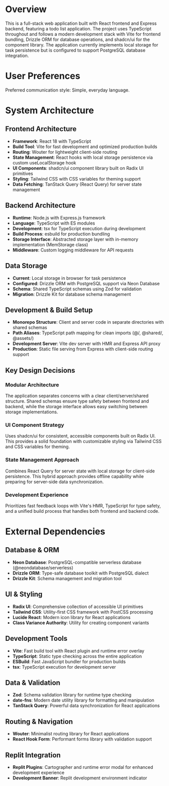 # Overview

This is a full-stack web application built with React frontend and Express backend, featuring a todo list application. The project uses TypeScript throughout and follows a modern development stack with Vite for frontend bundling, Drizzle ORM for database operations, and shadcn/ui for the component library. The application currently implements local storage for task persistence but is configured to support PostgreSQL database integration.

# User Preferences

Preferred communication style: Simple, everyday language.

# System Architecture

## Frontend Architecture
- **Framework**: React 18 with TypeScript
- **Build Tool**: Vite for fast development and optimized production builds
- **Routing**: Wouter for lightweight client-side routing
- **State Management**: React hooks with local storage persistence via custom useLocalStorage hook
- **UI Components**: shadcn/ui component library built on Radix UI primitives
- **Styling**: Tailwind CSS with CSS variables for theming support
- **Data Fetching**: TanStack Query (React Query) for server state management

## Backend Architecture
- **Runtime**: Node.js with Express.js framework
- **Language**: TypeScript with ES modules
- **Development**: tsx for TypeScript execution during development
- **Build Process**: esbuild for production bundling
- **Storage Interface**: Abstracted storage layer with in-memory implementation (MemStorage class)
- **Middleware**: Custom logging middleware for API requests

## Data Storage
- **Current**: Local storage in browser for task persistence
- **Configured**: Drizzle ORM with PostgreSQL support via Neon Database
- **Schema**: Shared TypeScript schemas using Zod for validation
- **Migration**: Drizzle Kit for database schema management

## Development & Build Setup
- **Monorepo Structure**: Client and server code in separate directories with shared schemas
- **Path Aliases**: TypeScript path mapping for clean imports (@/, @shared/, @assets/)
- **Development Server**: Vite dev server with HMR and Express API proxy
- **Production**: Static file serving from Express with client-side routing support

## Key Design Decisions

### Modular Architecture
The application separates concerns with a clear client/server/shared structure. Shared schemas ensure type safety between frontend and backend, while the storage interface allows easy switching between storage implementations.

### UI Component Strategy
Uses shadcn/ui for consistent, accessible components built on Radix UI. This provides a solid foundation with customizable styling via Tailwind CSS and CSS variables for theming.

### State Management Approach
Combines React Query for server state with local storage for client-side persistence. This hybrid approach provides offline capability while preparing for server-side data synchronization.

### Development Experience
Prioritizes fast feedback loops with Vite's HMR, TypeScript for type safety, and a unified build process that handles both frontend and backend code.

# External Dependencies

## Database & ORM
- **Neon Database**: PostgreSQL-compatible serverless database (@neondatabase/serverless)
- **Drizzle ORM**: Type-safe database toolkit with PostgreSQL dialect
- **Drizzle Kit**: Schema management and migration tool

## UI & Styling
- **Radix UI**: Comprehensive collection of accessible UI primitives
- **Tailwind CSS**: Utility-first CSS framework with PostCSS processing
- **Lucide React**: Modern icon library for React applications
- **Class Variance Authority**: Utility for creating component variants

## Development Tools
- **Vite**: Fast build tool with React plugin and runtime error overlay
- **TypeScript**: Static type checking across the entire application
- **ESBuild**: Fast JavaScript bundler for production builds
- **tsx**: TypeScript execution for development server

## Data & Validation
- **Zod**: Schema validation library for runtime type checking
- **date-fns**: Modern date utility library for formatting and manipulation
- **TanStack Query**: Powerful data synchronization for React applications

## Routing & Navigation
- **Wouter**: Minimalist routing library for React applications
- **React Hook Form**: Performant forms library with validation support

## Replit Integration
- **Replit Plugins**: Cartographer and runtime error modal for enhanced development experience
- **Development Banner**: Replit development environment indicator